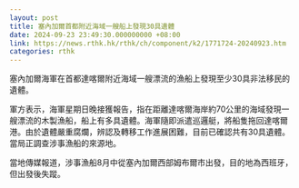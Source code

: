 ```yaml
---
layout: post
title: 塞內加爾首都附近海域一艘船上發現30具遺體
date: 2024-09-23 23:49:30.000000000 +08:00
link: https://news.rthk.hk/rthk/ch/component/k2/1771724-20240923.htm
categories: rthk
---
```


塞內加爾海軍在首都達喀爾附近海域一艘漂流的漁船上發現至少30具非法移民的遺體。

軍方表示，海軍星期日晚接獲報告，指在距離達喀爾海岸約70公里的海域發現一艘漂流的木製漁船，船上有多具遺體。海軍隨即派遣巡邏艇，將船隻拖回達喀爾港。由於遺體嚴重腐爛，辨認及轉移工作進展困難，目前已確認共有30具遺體。當局正調查涉事漁船的來源地。

當地傳媒報道，涉事漁船8月中從塞內加爾西部姆布爾市出發，目的地為西班牙，但出發後失蹤。
